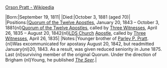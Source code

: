 ﻿[Orson Pratt - Wikipedia](https://en.wikipedia.org/wiki/Orson_Pratt)


|Born:|September 19, 1811|
|Died:|October 3, 1881 (aged 70)|
|Positions:|[Quorum of the Twelve Apostles](https://en.wikipedia.org/wiki/Quorum_of_the_Twelve_Apostles_%28LDS_Church%29 "Quorum of the Twelve Apostles (LDS Church)"), January 20, 1843 – October 3, 1881{nl}[Quorum of the Twelve Apostles](https://en.wikipedia.org/wiki/Quorum_of_the_Twelve#Members_of_the_Quorum,_prior_to_1844 "Quorum of the Twelve"), called by [Three Witnesses](https://en.wikipedia.org/wiki/Three_Witnesses "Three Witnesses"), April 26, 1835 – August 20, 1842{nl}[LDS Church](https://en.wikipedia.org/wiki/The_Church_of_Jesus_Christ_of_Latter-day_Saints "The Church of Jesus Christ of Latter-day Saints") [Apostle](https://en.wikipedia.org/wiki/Apostle_%28Latter_Day_Saints%29 "Apostle (Latter Day Saints)"), called by [Three Witnesses](https://en.wikipedia.org/wiki/Three_Witnesses "Three Witnesses"), April 26, 1835|
|Notes:|Younger brother of [Parley P. Pratt](https://en.wikipedia.org/wiki/Parley_P._Pratt "Parley P. Pratt").{nl}Was excommunicated for apostasy August 20, 1842, but readmitted January{nl}20, 1843. As a result, was given reduced seniority in June 1875. Last {nl}surviving member of the original Quorum. Under the direction of Brigham {nl}Young, he published [*The Seer*](https://en.wikipedia.org/wiki/The_Seer_%28periodical%29 "The Seer (periodical)").|